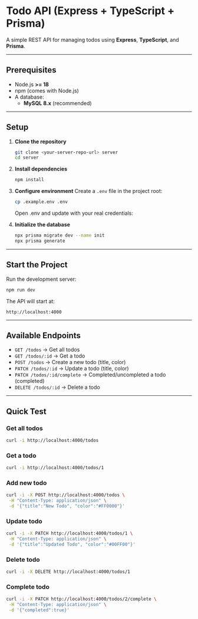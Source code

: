 # Todo API (Express + TypeScript + Prisma)

A simple REST API for managing todos using **Express**, **TypeScript**, and **Prisma**.

---

## Prerequisites

- Node.js **>= 18**
- npm (comes with Node.js)
- A database:
  - **MySQL 8.x** (recommended)

---

## Setup

1. **Clone the repository**

   ```bash
   git clone <your-server-repo-url> server
   cd server
   ```

2. **Install dependencies**

   ```bash
   npm install
   ```

3. **Configure environment**
   Create a `.env` file in the project root:

   ```bash
   cp .example.env .env
   ```

   Open .env and update with your real credentials:

4. **Initialize the database**

   ```bash
   npx prisma migrate dev --name init
   npx prisma generate
   ```

---

## Start the Project

Run the development server:

```bash
npm run dev
```

The API will start at:

```
http://localhost:4000
```

---

## Available Endpoints

- `GET /todos` → Get all todos
- `GET /todos/:id` → Get a todo
- `POST /todos` → Create a new todo (title, color)
- `PATCH /todos/:id` → Update a todo (title, color)
- `PATCH /todos/:id/complete` → Completed/uncompleted a todo (completed)
- `DELETE /todos/:id` → Delete a todo

---

## Quick Test

### Get all todos

```bash
curl -i http://localhost:4000/todos
```

### Get a todo

```bash
curl -i http://localhost:4000/todos/1
```

### Add new todo

```bash
curl -i -X POST http://localhost:4000/todos \
 -H "Content-Type: application/json" \
 -d '{"title":"New Todo", "color":"#FF0000"}'
```

### Update todo

```bash
curl -i -X PATCH http://localhost:4000/todos/1 \
 -H "Content-Type: application/json" \
 -d '{"title":"Updated Todo", "color":"#00FF00"}'
```

### Delete todo

```bash
curl -i -X DELETE http://localhost:4000/todos/1
```

### Complete todo

```bash
curl -i -X PATCH http://localhost:4000/todos/2/complete \
 -H "Content-Type: application/json" \
 -d '{"completed":true}'
```

